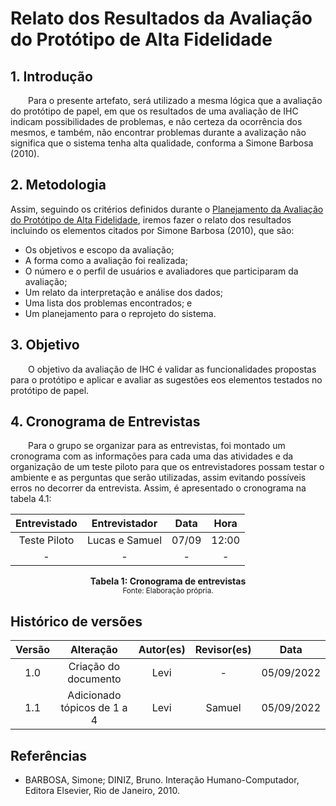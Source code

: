 # Relato dos Resultados da Avaliação do Protótipo de Alta Fidelidade
  
## 1. Introdução
  
&emsp;&emsp;Para o presente artefato, será utilizado a mesma lógica que a avaliação do protótipo de papel, em que os resultados de uma avaliação de IHC indicam possibilidades de problemas, e não certeza da ocorrência dos mesmos, e também, não encontrar problemas durante a avalização não significa que o sistema tenha alta qualidade, conforma a Simone Barbosa (2010).

## 2. Metodologia
  
Assim, seguindo os critérios definidos durante o [Planejamento da Avaliação do Protótipo de Alta Fidelidade](planejamentoAvaliacaoPrototipoAlta.md), iremos fazer o relato dos resultados incluindo os elementos citados por Simone Barbosa (2010), que são:
  
- Os objetivos e escopo da avaliação;
- A forma como a avaliação foi realizada;
- O número e o perfil de usuários e avaliadores que participaram da avaliação;
- Um relato da interpretação e análise dos dados;
- Uma lista dos problemas encontrados; e
- Um planejamento para o reprojeto do sistema.
  
## 3. Objetivo
  
&emsp;&emsp;O objetivo da avaliação de IHC é validar as funcionalidades propostas para o protótipo e aplicar e avaliar as sugestões eos elementos testados no protótipo de papel.
  
## 4. Cronograma de Entrevistas
  
&emsp;&emsp;Para o grupo se organizar para as entrevistas, foi montado um cronograma com as informações para cada uma das atividades e da organização de um teste piloto para que os entrevistadores possam testar o ambiente e as perguntas que serão utilizadas, assim evitando possíveis erros no decorrer da entrevista. Assim, é apresentado o cronograma na tabela 4.1:
  
<center>

| Entrevistado |                Entrevistador               | Data |         Hora        |  
|:------:|:--------------------------------------:|:-----------:|:----------------------:|
|   Teste Piloto  |  Lucas e Samuel|    07/09    | 12:00 | 
|   -  |  -  |    -    | - | 
 


</center>

<figcaption align='center'>
    <b>Tabela 1: Cronograma de entrevistas</b>
    <br><small>Fonte: Elaboração própria.</small>
</figcaption>
  
## Histórico de versões

| Versão |                Alteração               | Autor(es) |         Revisor(es)        |  Data |
|:------:|:--------------------------------------:|:-----------:|:----------------------:|:-----:|
|   1.0  |  Criação do documento  |    Levi   | - | 05/09/2022 |
|   1.1  |  Adicionado tópicos de 1 a 4  |   Levi   | Samuel | 05/09/2022 |


## Referências

- BARBOSA, Simone; DINIZ, Bruno. Interação Humano-Computador, Editora Elsevier, Rio de Janeiro, 2010.